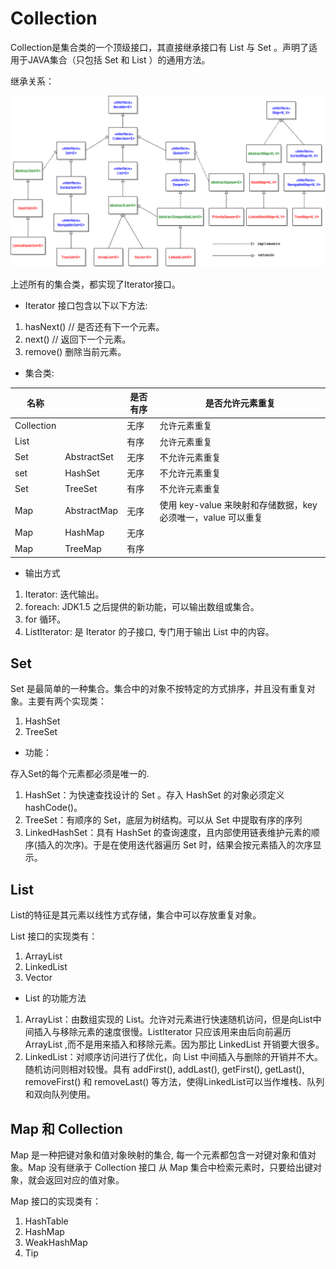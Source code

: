 # Collection

Collection是集合类的一个顶级接口，其直接继承接口有 List 与 Set 。声明了适用于JAVA集合（只包括 Set 和 List ）的通用方法。

继承关系：

![collection](../imgs/collection-diagram.png)

上述所有的集合类，都实现了Iterator接口。

- Iterator 接口包含以下以下方法:
1. hasNext()    // 是否还有下一个元素。
2. next()   // 返回下一个元素。
3. remove() 删除当前元素。

- 集合类: 

名称 |  | 是否有序 | 是否允许元素重复  
---|---|---|---  
Collection |  | 无序 | 允许元素重复  
List |  | 有序 | 允许元素重复  
Set | AbstractSet | 无序 | 不允许元素重复  
set | HashSet | 无序 | 不允许元素重复  
Set | TreeSet | 有序 | 不允许元素重复  
Map | AbstractMap | 无序 |使用 key-value 来映射和存储数据，key 必须唯一，value 可以重复
Map | HashMap | 无序 |  
Map | TreeMap | 有序 |  

- 输出方式  

1. Iterator: 迭代输出。  
2. foreach: JDK1.5 之后提供的新功能，可以输出数组或集合。
3. for 循环。  
4. ListIterator: 是 Iterator 的子接口, 专门用于输出 List 中的内容。

## Set

Set 是最简单的一种集合。集合中的对象不按特定的方式排序，并且没有重复对象。主要有两个实现类：

1. HashSet
2. TreeSet

- 功能： 

存入Set的每个元素都必须是唯一的.

1. HashSet：为快速查找设计的 Set 。存入 HashSet 的对象必须定义 hashCode()。
2. TreeSet：有顺序的 Set，底层为树结构。可以从 Set 中提取有序的序列
3. LinkedHashSet：具有 HashSet 的查询速度，且内部使用链表维护元素的顺序(插入的次序)。于是在使用迭代器遍历 Set 时，结果会按元素插入的次序显示。

## List

List的特征是其元素以线性方式存储，集合中可以存放重复对象。  

List 接口的实现类有：  

1. ArrayList
2. LinkedList
3. Vector

- List 的功能方法

1. ArrayList：由数组实现的 List。允许对元素进行快速随机访问，但是向List中间插入与移除元素的速度很慢。ListIterator 只应该用来由后向前遍历 ArrayList ,而不是用来插入和移除元素。因为那比 LinkedList 开销要大很多。 
2. LinkedList：对顺序访问进行了优化，向 List 中间插入与删除的开销并不大。随机访问则相对较慢。具有 addFirst(), addLast(), getFirst(), getLast(), removeFirst() 和 removeLast() 等方法，使得LinkedList可以当作堆栈、队列和双向队列使用。

## Map 和 Collection

Map 是一种把键对象和值对象映射的集合, 每一个元素都包含一对键对象和值对象。Map 没有继承于 Collection 接口 从 Map 集合中检索元素时，只要给出键对象，就会返回对应的值对象。 

Map 接口的实现类有：
1. HashTable
2. HashMap
3. WeakHashMap
4. Tip
